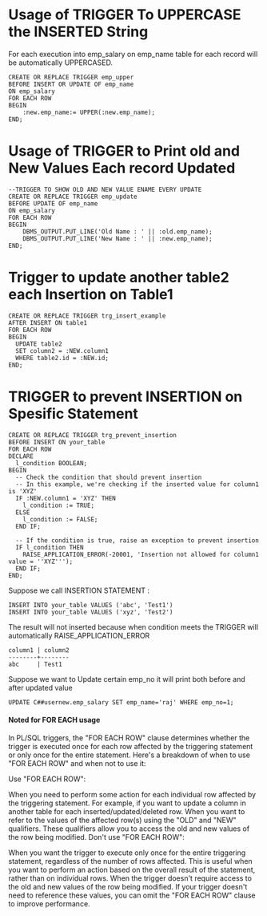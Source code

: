 
# Usage of TRIGGER To UPPERCASE the INSERTED String
For each execution into emp_salary on emp_name table for each record will be automatically UPPERCASED.
```
CREATE OR REPLACE TRIGGER emp_upper
BEFORE INSERT OR UPDATE OF emp_name
ON emp_salary
FOR EACH ROW
BEGIN
    :new.emp_name:= UPPER(:new.emp_name);
END;
```

# Usage of TRIGGER to Print old and New Values Each record Updated
```
--TRIGGER TO SHOW OLD AND NEW VALUE ENAME EVERY UPDATE
CREATE OR REPLACE TRIGGER emp_update
BEFORE UPDATE OF emp_name
ON emp_salary
FOR EACH ROW
BEGIN
    DBMS_OUTPUT.PUT_LINE('Old Name : ' || :old.emp_name);
    DBMS_OUTPUT.PUT_LINE('New Name : ' || :new.emp_name);
END;
```

# Trigger to update another table2 each Insertion on Table1
```
CREATE OR REPLACE TRIGGER trg_insert_example
AFTER INSERT ON table1
FOR EACH ROW
BEGIN
  UPDATE table2
  SET column2 = :NEW.column1
  WHERE table2.id = :NEW.id;
END;
```

# TRIGGER to prevent INSERTION on Spesific Statement
```
CREATE OR REPLACE TRIGGER trg_prevent_insertion
BEFORE INSERT ON your_table
FOR EACH ROW
DECLARE
  l_condition BOOLEAN;
BEGIN
  -- Check the condition that should prevent insertion
  -- In this example, we're checking if the inserted value for column1 is 'XYZ'
  IF :NEW.column1 = 'XYZ' THEN
    l_condition := TRUE;
  ELSE
    l_condition := FALSE;
  END IF;

  -- If the condition is true, raise an exception to prevent insertion
  IF l_condition THEN
    RAISE_APPLICATION_ERROR(-20001, 'Insertion not allowed for column1 value = ''XYZ''');
  END IF;
END;
```
Suppose we call INSERTION STATEMENT :
```
INSERT INTO your_table VALUES ('abc', 'Test1')
INSERT INTO your_table VALUES ('xyz', 'Test2')
```
The result will not inserted because when condition meets the TRIGGER will automatically RAISE_APPLICATION_ERROR
```
column1 | column2
--------+--------
abc     | Test1
```
Suppose we want to Update certain emp_no it will print both before and after updated value
```
UPDATE C##usernew.emp_salary SET emp_name='raj' WHERE emp_no=1;
```
#### Noted for FOR EACH usage
In PL/SQL triggers, the "FOR EACH ROW" clause determines whether the trigger is executed once for each row affected by the triggering statement or only once for the entire statement. Here's a breakdown of when to use "FOR EACH ROW" and when not to use it:

Use "FOR EACH ROW":

When you need to perform some action for each individual row affected by the triggering statement. For example, if you want to update a column in another table for each inserted/updated/deleted row.
When you want to refer to the values of the affected row(s) using the "OLD" and "NEW" qualifiers. These qualifiers allow you to access the old and new values of the row being modified.
Don't use "FOR EACH ROW":

When you want the trigger to execute only once for the entire triggering statement, regardless of the number of rows affected. This is useful when you want to perform an action based on the overall result of the statement, rather than on individual rows.
When the trigger doesn't require access to the old and new values of the row being modified. If your trigger doesn't need to reference these values, you can omit the "FOR EACH ROW" clause to improve performance.

